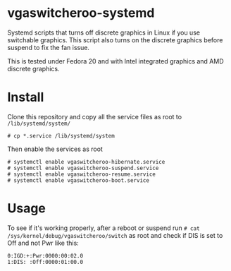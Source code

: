 vgaswitcheroo-systemd
=====================

Systemd scripts that turns off discrete graphics in Linux if you use switchable graphics. This script also turns on the discrete graphics before suspend to fix the fan issue.

This is tested under Fedora 20 and with Intel integrated graphics and AMD discrete graphics.


Install
=======

Clone this repository and copy all the service files as root to ```/lib/systemd/system/```

```
# cp *.service /lib/systemd/system
```

Then enable the services as root

```
# systemctl enable vgaswitcheroo-hibernate.service
# systemctl enable vgaswitcheroo-suspend.service
# systemctl enable vgaswitcheroo-resume.service
# systemctl enable vgaswitcheroo-boot.service
```

Usage
=====

To see if it's working properly, after a reboot or suspend run ```# cat /sys/kernel/debug/vgaswitcheroo/switch``` as root and check if DIS is set to Off and not Pwr like this:
```
0:IGD:+:Pwr:0000:00:02.0
1:DIS: :Off:0000:01:00.0
```

